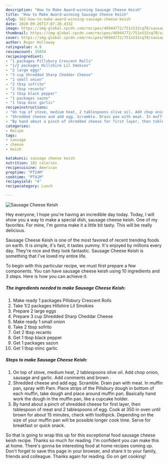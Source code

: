 ```yaml
---
description: "How to Make Award-winning Sausage Cheese Keish"
title: "How to Make Award-winning Sausage Cheese Keish"
slug: 562-how-to-make-award-winning-sausage-cheese-keish
date: 2020-09-26T17:07:20.433Z
image: https://img-global.cpcdn.com/recipes/46944772/751x532cq70/sausage-cheese-keish-recipe-main-photo.jpg
thumbnail: https://img-global.cpcdn.com/recipes/46944772/751x532cq70/sausage-cheese-keish-recipe-main-photo.jpg
cover: https://img-global.cpcdn.com/recipes/46944772/751x532cq70/sausage-cheese-keish-recipe-main-photo.jpg
author: Roger Holloway
ratingvalue: 4.9
reviewcount: 35034
recipeingredient:
- "1 packages Pillsbury Crescent Rolls"
- "1/2 packages Hillshire Lil Smokies"
- "2 large eggs"
- "3 cup Shredded Sharp Cheddar Cheese"
- "1 small onion"
- "2 tbsp sofrito"
- "2 tbsp recanto"
- "1 tbsp black pepper"
- "1 packages sazon"
- "1 tbsp minc garlic"
recipeinstructions:
- "On top of stove, medium heat, 2 tablespoons olive oil. Add chop onion, sausage and garlic. Add coniments and brown ."
- "Shredded cheese and add egg. Scramble. Drain pan with meat. In muffin pan, spray with Pam. Place strips of the Pillsbury dough in bottom of each muffin, take dough and place around muffin pan. Basically hand work the dough in the muffin pan, like a cupcake holder."
- "By hand about a pinch of shredded cheese for first layer, then tsblespoon of meat and 2 tablespoons of egg. Cook at 350 in oven until brown for about 15 minutes, check with toothpick. Depending on the size of your muffin pan will be possible longer cook time. Serve for breakfast or quick snack."
categories:
- Recipe
tags:
- sausage
- cheese
- keish

katakunci: sausage cheese keish 
nutrition: 102 calories
recipecuisine: American
preptime: "PT24M"
cooktime: "PT41M"
recipeyield: "4"
recipecategory: Lunch

---
```



![Sausage Cheese Keish](https://img-global.cpcdn.com/recipes/46944772/751x532cq70/sausage-cheese-keish-recipe-main-photo.jpg)

Hey everyone, I hope you're having an incredible day today. Today, I will show you a way to make a special dish, sausage cheese keish. One of my favorites. For mine, I'm gonna make it a little bit tasty. This will be really delicious.



Sausage Cheese Keish is one of the most favored of recent trending foods on earth. It is simple, it's fast, it tastes yummy. It's enjoyed by millions every day. They're nice and they look fantastic. Sausage Cheese Keish is something that I've loved my entire life.


To begin with this particular recipe, we must first prepare a few components. You can have sausage cheese keish using 10 ingredients and 3 steps. Here is how you can achieve it.

<!--inarticleads1-->

##### The ingredients needed to make Sausage Cheese Keish:

1. Make ready 1 packages Pillsbury Crescent Rolls
1. Take 1/2 packages Hillshire Lil Smokies
1. Prepare 2 large eggs
1. Prepare 3 cup Shredded Sharp Cheddar Cheese
1. Make ready 1 small onion
1. Take 2 tbsp sofrito
1. Get 2 tbsp recanto
1. Get 1 tbsp black pepper
1. Get 1 packages sazon
1. Get 1 tbsp minc garlic




<!--inarticleads2-->

##### Steps to make Sausage Cheese Keish:

1. On top of stove, medium heat, 2 tablespoons olive oil. Add chop onion, sausage and garlic. Add coniments and brown .
1. Shredded cheese and add egg. Scramble. Drain pan with meat. In muffin pan, spray with Pam. Place strips of the Pillsbury dough in bottom of each muffin, take dough and place around muffin pan. Basically hand work the dough in the muffin pan, like a cupcake holder.
1. By hand about a pinch of shredded cheese for first layer, then tsblespoon of meat and 2 tablespoons of egg. Cook at 350 in oven until brown for about 15 minutes, check with toothpick. Depending on the size of your muffin pan will be possible longer cook time. Serve for breakfast or quick snack.




So that is going to wrap this up for this exceptional food sausage cheese keish recipe. Thanks so much for reading. I'm confident you can make this at home. There's gonna be interesting food at home recipes coming up. Don't forget to save this page in your browser, and share it to your family, friends and colleague. Thanks again for reading. Go on get cooking!
